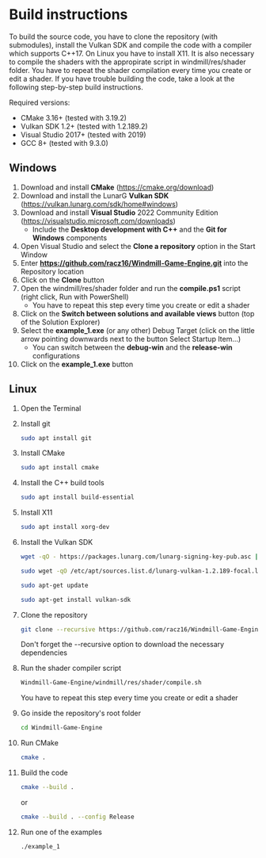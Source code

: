 # Build instructions

To build the source code, you have to clone the repository (with submodules), install the Vulkan SDK and compile the code with a compiler which supports C++17. On Linux you have to install X11. It is also necessary to compile the shaders with the appropirate script in windmill/res/shader folder. You have to repeat the shader compilation every time you create or edit a shader. If you have trouble building the code, take a look at the following step-by-step build instructions.

Required versions:

- CMake 3.16+ (tested with 3.19.2)
- Vulkan SDK 1.2+ (tested with 1.2.189.2)
- Visual Studio 2017+ (tested with 2019)
- GCC 8+ (tested with 9.3.0)

## Windows

1. Download and install __CMake__ (<https://cmake.org/download>)
2. Download and install the LunarG __Vulkan SDK__ (<https://vulkan.lunarg.com/sdk/home#windows>)
3. Download and install __Visual Studio__ 2022 Community Edition (<https://visualstudio.microsoft.com/downloads>)
   - Include the __Desktop development with C++__ and the __Git for Windows__ components
4. Open Visual Studio and select the __Clone a repository__ option in the Start Window
5. Enter __<https://github.com/racz16/Windmill-Game-Engine.git>__ into the Repository location
6. Click on the __Clone__ button
7. Open the windmill/res/shader folder and run the __compile.ps1__ script (right click, Run with PowerShell)
   - You have to repeat this step every time you create or edit a shader
8. Click on the __Switch between solutions and available views__ button (top of the Solution Explorer)
9. Select the __example_1.exe__ (or any other) Debug Target (click on the little arrow pointing downwards next to the button Select Startup Item...)
    - You can switch between the __debug-win__ and the __release-win__ configurations
10. Click on the __example_1.exe__ button

## Linux

1. Open the Terminal
2. Install git

    ```bash
    sudo apt install git
    ```

3. Install CMake

    ```bash
    sudo apt install cmake
    ```

4. Install the C++ build tools

    ```bash
    sudo apt install build-essential
    ```

5. Install X11

    ```bash
    sudo apt install xorg-dev
    ```

6. Install the Vulkan SDK

    ```bash
    wget -qO - https://packages.lunarg.com/lunarg-signing-key-pub.asc | sudo apt-key add -
    ```

    ```bash
    sudo wget -qO /etc/apt/sources.list.d/lunarg-vulkan-1.2.189-focal.list https://packages.lunarg.com/vulkan/1.2.189/lunarg-vulkan-1.2.189-focal.list
    ```

    ```bash
    sudo apt-get update
    ```

    ```bash
    sudo apt-get install vulkan-sdk
    ```

7. Clone the repository

    ```bash
    git clone --recursive https://github.com/racz16/Windmill-Game-Engine.git
    ```

    Don't forget the --recursive option to download the necessary dependencies

8. Run the shader compiler script

    ```bash
    Windmill-Game-Engine/windmill/res/shader/compile.sh
    ```

    You have to repeat this step every time you create or edit a shader

9. Go inside the repository's root folder

    ```bash
    cd Windmill-Game-Engine
    ```

10. Run CMake

    ```bash
    cmake .
    ```

11. Build the code

    ```bash
    cmake --build .
    ```

    or

    ```bash
    cmake --build . --config Release
    ```

12. Run one of the examples

    ```bash
    ./example_1
    ```
